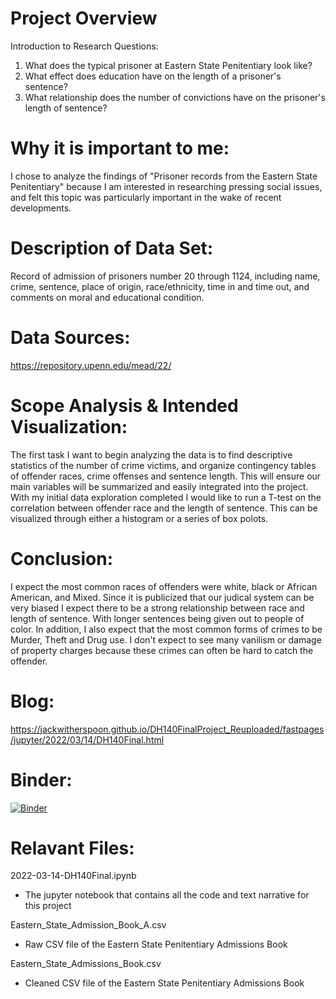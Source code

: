 # Project Overview

Introduction to Research Questions:

1. What does the typical prisoner at Eastern State Penitentiary look like?
2. What effect does education have on the length of a prisoner's sentence?
3. What relationship does the number of convictions have on the prisoner's length of sentence?

# Why it is important to me:

I chose to analyze the findings of "Prisoner records from the Eastern State Penitentiary" because I am interested in researching pressing social issues, and felt this topic was particularly important in the wake of recent developments.

# Description of Data Set:

Record of admission of prisoners number 20 through 1124, including name, crime, sentence, place of origin, race/ethnicity, time in and time out, and comments on moral and educational condition.

# Data Sources:

https://repository.upenn.edu/mead/22/

# Scope Analysis & Intended Visualization:

The first task I want to begin analyzing the data is to find descriptive statistics of the number of crime victims, and organize contingency tables of offender races, crime offenses and sentence length. This will ensure our main variables will be summarized and easily integrated into the project. With my initial data exploration completed I would like to run a T-test on the correlation between offender race and the length of sentence. This can be visualized through either a histogram or a series of box polots.

# Conclusion:

I expect the most common races of offenders were white, black or African American, and Mixed. Since it is publicized that our judical system can be very biased I expect there to be a strong relationship between race and length of sentence. With longer sentences being given out to people of color. In addition, I also expect that the most common forms of crimes to be Murder, Theft and Drug use. I don't expect to see many vanilism or damage of property charges because these crimes can often be hard to catch the offender.


# Blog:

https://jackwitherspoon.github.io/DH140FinalProject_Reuploaded/fastpages/jupyter/2022/03/14/DH140Final.html

# Binder:

[![Binder](https://mybinder.org/badge_logo.svg)](https://mybinder.org/v2/gh/jackwitherspoon/DH140FinalProject_Reuploaded2.git/main?labpath=2022-03-14-DH140Final.ipynb)


# Relavant Files:

2022-03-14-DH140Final.ipynb
  - The jupyter notebook that contains all the code and text narrative for this project

Eastern_State_Admission_Book_A.csv
  - Raw CSV file of the Eastern State Penitentiary Admissions Book

Eastern_State_Admissions_Book.csv
  - Cleaned CSV file of the Eastern State Penitentiary Admissions Book


